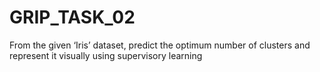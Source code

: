 # GRIP_TASK_02
From the given ‘Iris’ dataset, predict the optimum number of clusters and represent it visually using supervisory learning
